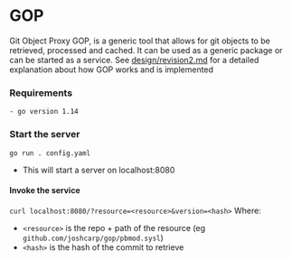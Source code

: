 # GOP
Git Object Proxy
GOP, is a generic tool that allows for git objects to be retrieved, processed and cached. It can be used as a generic package or can be started as a service.
See [design/revision2.md](design/revision2.md) for a detailed explanation about how GOP works and is implemented

### Requirements
    - go version 1.14

### Start the server
`go run . config.yaml`
- This will start a server on localhost:8080
#### Invoke the service
`curl localhost:8080/?resource=<resource>&version=<hash>`
Where:
 - `<resource>` is the repo + path of the resource (eg `github.com/joshcarp/gop/pbmod.sysl`)
 - `<hash>` is the hash of the commit to retrieve
 
